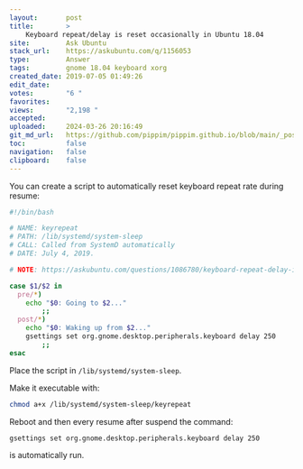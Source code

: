 ```yaml
---
layout:       post
title:        >
    Keyboard repeat/delay is reset occasionally in Ubuntu 18.04
site:         Ask Ubuntu
stack_url:    https://askubuntu.com/q/1156053
type:         Answer
tags:         gnome 18.04 keyboard xorg
created_date: 2019-07-05 01:49:26
edit_date:    
votes:        "6 "
favorites:    
views:        "2,198 "
accepted:     
uploaded:     2024-03-26 20:16:49
git_md_url:   https://github.com/pippim/pippim.github.io/blob/main/_posts/2019/2019-07-05-Keyboard-repeat_delay-is-reset-occasionally-in-Ubuntu-18.04.md
toc:          false
navigation:   false
clipboard:    false
---
```


You can create a script to automatically reset keyboard repeat rate during resume:



``` bash
#!/bin/bash

# NAME: keyrepeat
# PATH: /lib/systemd/system-sleep
# CALL: Called from SystemD automatically
# DATE: July 4, 2019.

# NOTE: https://askubuntu.com/questions/1086780/keyboard-repeat-delay-is-reset-occasionally-in-ubuntu-18-04

case $1/$2 in
  pre/*)
    echo "$0: Going to $2..."
        ;;
  post/*)
    echo "$0: Waking up from $2..."
    gsettings set org.gnome.desktop.peripherals.keyboard delay 250
        ;;
esac
```

Place the script in `/lib/systemd/system-sleep`.

Make it executable with:

``` bash
chmod a+x /lib/systemd/system-sleep/keyrepeat
```

Reboot and then every resume after suspend the command:

``` bash
gsettings set org.gnome.desktop.peripherals.keyboard delay 250
```

is automatically run.
